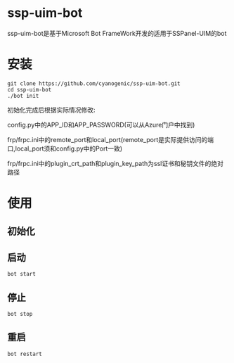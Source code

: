 #  ssp-uim-bot
ssp-uim-bot是基于Microsoft Bot FrameWork开发的适用于SSPanel-UIM的bot
#  安装
```
git clone https://github.com/cyanogenic/ssp-uim-bot.git
cd ssp-uim-bot
./bot init
```
初始化完成后根据实际情况修改:

config.py中的APP_ID和APP_PASSWORD(可以从Azure门户中找到)

frp/frpc.ini中的remote_port和local_port(remote_port是实际提供访问的端口,local_port须和config.py中的Port一致)

frp/frpc.ini中的plugin_crt_path和plugin_key_path为ssl证书和秘钥文件的绝对路径

#  使用
## 初始化

## 启动
```
bot start
```
## 停止
```
bot stop
```
## 重启
```
bot restart
```